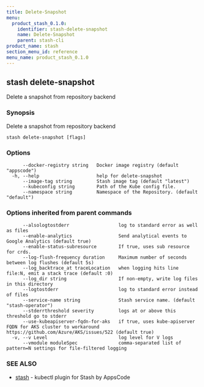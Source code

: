 ```yaml
---
title: Delete-Snapshot
menu:
  product_stash_0.1.0:
    identifier: stash-delete-snapshot
    name: Delete-Snapshot
    parent: stash-cli
product_name: stash
section_menu_id: reference
menu_name: product_stash_0.1.0
---
```

## stash delete-snapshot

Delete a snapshot from repository backend

### Synopsis

Delete a snapshot from repository backend

```
stash delete-snapshot [flags]
```

### Options

```
      --docker-registry string   Docker image registry (default "appscode")
  -h, --help                     help for delete-snapshot
      --image-tag string         Stash image tag (default "latest")
      --kubeconfig string        Path of the Kube config file.
      --namespace string         Namespace of the Repository. (default "default")
```

### Options inherited from parent commands

```
      --alsologtostderr                  log to standard error as well as files
      --enable-analytics                 Send analytical events to Google Analytics (default true)
      --enable-status-subresource        If true, uses sub resource for crds.
      --log-flush-frequency duration     Maximum number of seconds between log flushes (default 5s)
      --log_backtrace_at traceLocation   when logging hits line file:N, emit a stack trace (default :0)
      --log_dir string                   If non-empty, write log files in this directory
      --logtostderr                      log to standard error instead of files
      --service-name string              Stash service name. (default "stash-operator")
      --stderrthreshold severity         logs at or above this threshold go to stderr
      --use-kubeapiserver-fqdn-for-aks   if true, uses kube-apiserver FQDN for AKS cluster to workaround https://github.com/Azure/AKS/issues/522 (default true)
  -v, --v Level                          log level for V logs
      --vmodule moduleSpec               comma-separated list of pattern=N settings for file-filtered logging
```

### SEE ALSO

* [stash](/docs/reference/stash/stash.md)	 - kubectl plugin for Stash by AppsCode

